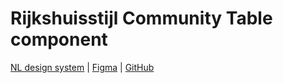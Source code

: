 <!-- @license CC0-1.0 -->

# Rijkshuisstijl Community Table component

[NL design system](https://www.nldesignsystem.nl/table/) | [Figma](https://www.figma.com/design/txFX5MGRf4O904dtIFcGTF/NLDS---Rijkshuisstijl---Bibliotheek?node-id=1561-6448&t=texUKkpCqzgFVuch-0) | [GitHub](https://github.com/nl-design-system/rijkshuisstijl-community/issues/465)
